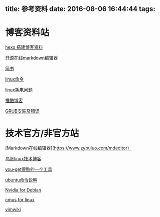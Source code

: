 title: 参考资料
date: 2016-08-06 16:44:44
tags: 
---

# 博客资料站

[hexo 搭建博客资料](http://www.cnblogs.com/liulangmao/p/4323064.html) 

[开源在线markdown编辑器](https://pandao.github.io/editor.md/)

[简书](http://www.jianshu.com/)

[linux命令](http://linuxtools-rst.readthedocs.io/)

[linux耗电问题](http://www.ibm.com/developerworks/cn/linux/l-cpufreq-2/index.html)

[推酷博客](http://www.tuicool.com/)

[GRUB安装及错误](http://xstarcd.github.io/wiki/Linux/grub_install.html)
# 技术官方/非官方站

[Markdown在线编辑器](https://www.zybuluo.com/mdeditor）

[鸟哥linux技术博客](http://cn.linux.vbird.org/)

[you-get很酷的一个工具](https://you-get.org/)

[ubuntu命令说明](http://wiki.ubuntu.org.cn/index.php?title=UbuntuSkills&variant=zh-cni)

[Nvidia for Debian](http://fixmynix.com/install-and-configure-nvidia-optimus-with-bumblebee-in-debian/)

[cmus for linux](http://www.tecmint.com/install-cmus-music-player-in-linux/)

[vimwiki](http://vimwiki.github.io/)
